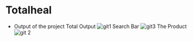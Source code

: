 # Totalheal
- Output of the project
Total Output
![git1](https://user-images.githubusercontent.com/55830977/221827045-e7974f41-58f7-41f0-a290-a7d892cd0bc1.JPG)
Search Bar
![git3](https://user-images.githubusercontent.com/55830977/221827070-0d70f42e-5bcd-44fe-81fa-b77ada5eed71.JPG)
The Product
![git 2](https://user-images.githubusercontent.com/55830977/221827081-bd812eba-a499-4314-9dd8-4929e592f4e2.JPG)
  
